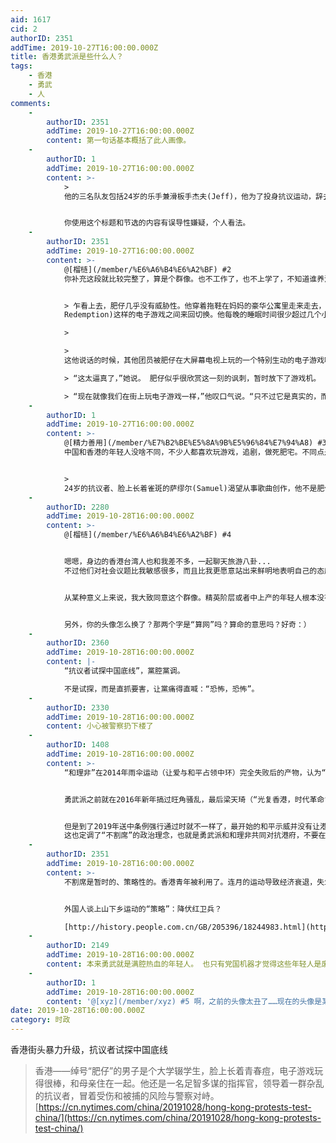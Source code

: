 ```yaml
---
aid: 1617
cid: 2
authorID: 2351
addTime: 2019-10-27T16:00:00.000Z
title: 香港勇武派是些什么人？
tags:
    - 香港
    - 勇武
    - 人
comments:
    -
        authorID: 2351
        addTime: 2019-10-27T16:00:00.000Z
        content: 第一句话基本概括了此人画像。
    -
        authorID: 1
        addTime: 2019-10-27T16:00:00.000Z
        content: >-
            >
            他的三名队友包括24岁的乐手兼滑板手杰夫(Jeff)，他为了投身抗议运动，辞去了装修公寓的全职工作；21岁的英语专业学生凯蒂(Kitty)，她因同样的理由最近离开了学校；再就是34岁的建筑经理泰勒(Tyler)，他为这支队伍提供头盔和碳纤维护盾，队员在与警方对峙时用这些东西保护自己。


            你使用这个标题和节选的内容有误导性嫌疑，个人看法。
    -
        authorID: 2351
        addTime: 2019-10-27T16:00:00.000Z
        content: >-
            @[榴梿](/member/%E6%A6%B4%E6%A2%BF) #2
            你补充这段就比较完整了，算是个群像。也不工作了，也不上学了，不知道谁养活他们？


            > 乍看上去，肥仔几乎没有威胁性。他穿着拖鞋在妈妈的豪华公寓里走来走去，在有线新闻频道和《荒野大镖客》(Red Dead
            Redemption)这样的电子游戏之间来回切换。他每晚的睡眠时间很少超过几个小时。

            > 

            >
            这他说话的时候，其他团员被肥仔在大屏幕电视上玩的一个特别生动的电子游戏吸引住了。当一名西部枪手用套索套住一名男子并将其拖死时，他的妈妈不由地皱起眉头。  

            > “这太逼真了，”她说。 肥仔似乎很欣赏这一刻的讽刺，暂时放下了游戏机。  

            > “现在就像我们在街上玩电子游戏一样，”他叹口气说。“只不过它是真实的，而且一点也不好玩。”
    -
        authorID: 1
        addTime: 2019-10-27T16:00:00.000Z
        content: >-
            @[精力善用](/member/%E7%B2%BE%E5%8A%9B%E5%96%84%E7%94%A8) #3
            中国和香港的年轻人没啥不同，不少人都喜欢玩游戏，追剧，做死肥宅。不同点是，香港的年轻人会认识到暴政，并勇于上街反抗。如果你在国内读过大学，你肯定会明白我说的。


            >
            24岁的抗议者、脸上长着雀斑的萨缪尔(Samuel)渴望从事歌曲创作，他不是肥仔队伍的成员。他解释说，“我们只是不想变得与那些中国人一样，他们已经习惯了没有自由的生活。”
    -
        authorID: 2280
        addTime: 2019-10-28T16:00:00.000Z
        content: >-
            @[榴梿](/member/%E6%A6%B4%E6%A2%BF) #4


            嗯嗯，身边的香港台湾人也和我差不多，一起聊天旅游八卦...
            不过他们对社会议题比我敏感很多，而且比我更愿意站出来鲜明地表明自己的态度，当然行动上就比较滞后了...


            从某种意义上来说，我大致同意这个群像。精英阶层或者中上产的年轻人根本没有那么多时间一直上街，毕竟学业工作压力太大，再加上利益相关（不希望香港乱起来自己的前途受损）或者自己有退路（大不了跑路），所以应该做不成主力；但是对中下阶层来说，香港是他们一辈子的家园，他们没有后路，所以更愿意出面反抗。不知道是不是这样...


            另外，你的头像怎么换了？那两个字是“算网”吗？算命的意思吗？好奇：）
    -
        authorID: 2360
        addTime: 2019-10-28T16:00:00.000Z
        content: |-
            “抗议者试探中国底线”，黨腔黨调。

            不是试探，而是直抓要害，让黨痛得直喊：“恐怖，恐怖”。
    -
        authorID: 2330
        addTime: 2019-10-28T16:00:00.000Z
        content: 小心被警察扔下楼了
    -
        authorID: 1408
        addTime: 2019-10-28T16:00:00.000Z
        content: >-
            “和理非”在2014年雨伞运动（让爱与和平占领中环）完全失败后的产物，认为“和理非”并不能让政府作出让步，应该采取更为激进的方式来进行运动。这就是“勇武派”。


            勇武派之前就在2016年新年搞过旺角骚乱，最后梁天琦（“光复香港，时代革命”口号最初提出者，也是“以武制暴，勇武抗争”理念的实行者）等运动组织发起着都被控告暴动罪等一系列罪名。但是当时香港人对于“勇武派”们发动的运动并不是很认同。


            但是到了2019年送中条例强行通过时就不一样了，最开始的和平示威并没有让港府退让，最终在6.12爆发大规模冲突时港府才被迫暂缓条例修订。
            这也定调了“不割席”的政治理念，也就是勇武派和和理非共同对抗港府，不要在内部互相斗争批评，以免重复2014年雨伞运动的失败
    -
        authorID: 2351
        addTime: 2019-10-28T16:00:00.000Z
        content: >-
            不割席是暂时的、策略性的。香港青年被利用了。连月的运动导致经济衰退，失业率上升，假如泛民派当权了，他们将怎么解决青年就业的问题？来一场上山下乡？


            外国人谈上山下乡运动的“策略”：降伏红卫兵？  

            [http://history.people.com.cn/GB/205396/18244983.html](http://history.people.com.cn/GB/205396/18244983.html)
    -
        authorID: 2149
        addTime: 2019-10-28T16:00:00.000Z
        content: 本来勇武就是满腔热血的年轻人。 也只有党国机器才觉得这些年轻人是废青。
    -
        authorID: 1
        addTime: 2019-10-28T16:00:00.000Z
        content: '@[xyz](/member/xyz) #5 啊，之前的头像太丑了……现在的头像是某张专辑封面'
date: 2019-10-28T16:00:00.000Z
category: 时政
---
```


香港街头暴力升级，抗议者试探中国底线

> 香港——绰号“肥仔”的男子是个大学辍学生，脸上长着青春痘，电子游戏玩得很棒，和母亲住在一起。他还是一名足智多谋的指挥官，领导着一群杂乱的抗议者，冒着受伤和被捕的风险与警察对峙。 [https://cn.nytimes.com/china/20191028/hong-kong-protests-test-china/](https://cn.nytimes.com/china/20191028/hong-kong-protests-test-china/)

